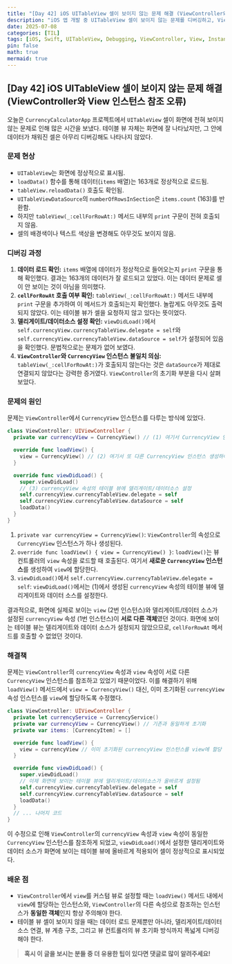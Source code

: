 ```yaml
---
title: "[Day 42] iOS UITableView 셀이 보이지 않는 문제 해결 (ViewController와 View 인스턴스 참조 오류)"
description: "iOS 앱 개발 중 UITableView 셀이 보이지 않는 문제를 디버깅하고, ViewController와 View 인스턴스 참조 오류를 해결한 과정에 대한 TIL."
date: 2025-07-08
categories: [TIL]
tags: [iOS, Swift, UITableView, Debugging, ViewController, View, Instance, Reference, loadView]
pin: false
math: true
mermaid: true
---
```


## [Day 42] iOS UITableView 셀이 보이지 않는 문제 해결 (ViewController와 View 인스턴스 참조 오류)

오늘은 `CurrencyCalculatorApp` 프로젝트에서 `UITableView` 셀이 화면에 전혀 보이지 않는 문제로 인해 많은 시간을 보냈다. 테이블 뷰 자체는 화면에 잘 나타났지만, 그 안에 데이터가 채워진 셀은 아무리 디버깅해도 나타나지 않았다.

### 문제 현상

*   `UITableView`는 화면에 정상적으로 표시됨.
*   `loadData()` 함수를 통해 데이터(`items` 배열)는 163개로 정상적으로 로드됨.
*   `tableView.reloadData()` 호출도 확인됨.
*   `UITableViewDataSource`의 `numberOfRowsInSection`은 `items.count` (163)를 반환함.
*   하지만 `tableView(_:cellForRowAt:)` 메서드 내부의 `print` 구문이 전혀 호출되지 않음.
*   셀의 배경색이나 텍스트 색상을 변경해도 아무것도 보이지 않음.

### 디버깅 과정

1.  **데이터 로드 확인:** `items` 배열에 데이터가 정상적으로 들어오는지 `print` 구문을 통해 확인했다. 결과는 163개의 데이터가 잘 로드되고 있었다. 이는 데이터 문제로 셀이 안 보이는 것이 아님을 의미했다.
2.  **`cellForRowAt` 호출 여부 확인:** `tableView(_:cellForRowAt:)` 메서드 내부에 `print` 구문을 추가하여 이 메서드가 호출되는지 확인했다. 놀랍게도 아무것도 출력되지 않았다. 이는 테이블 뷰가 셀을 요청하지 않고 있다는 뜻이었다.
3.  **델리게이트/데이터소스 설정 확인:** `viewDidLoad()`에서 `self.currencyView.currencyTableView.delegate = self`와 `self.currencyView.currencyTableView.dataSource = self`가 설정되어 있음을 확인했다. 문법적으로는 문제가 없어 보였다.
4.  **`ViewController`와 `CurrencyView` 인스턴스 불일치 의심:** `tableView(_:cellForRowAt:)`가 호출되지 않는다는 것은 `dataSource`가 제대로 연결되지 않았다는 강력한 증거였다. `ViewController`의 초기화 부분을 다시 살펴보았다.

### 문제의 원인

문제는 `ViewController`에서 `CurrencyView` 인스턴스를 다루는 방식에 있었다.

```swift
class ViewController: UIViewController {
  private var currencyView = CurrencyView() // (1) 여기서 CurrencyView 인스턴스 생성

  override func loadView() {
    view = CurrencyView() // (2) 여기서 또 다른 CurrencyView 인스턴스 생성하여 view에 할당
  }

  override func viewDidLoad() {
    super.viewDidLoad()
    // (3) currencyView 속성의 테이블 뷰에 델리게이트/데이터소스 설정
    self.currencyView.currencyTableView.delegate = self
    self.currencyView.currencyTableView.dataSource = self
    loadData()
  }
}
```

1.  `private var currencyView = CurrencyView()`: `ViewController`의 속성으로 `CurrencyView` 인스턴스가 하나 생성된다.
2.  `override func loadView() { view = CurrencyView() }`: `loadView()`는 뷰 컨트롤러의 `view` 속성을 로드할 때 호출된다. 여기서 **새로운 `CurrencyView` 인스턴스**를 생성하여 `view`에 할당한다.
3.  `viewDidLoad()`에서 `self.currencyView.currencyTableView.delegate = self`: `viewDidLoad()`에서는 (1)에서 생성된 `currencyView` 속성의 테이블 뷰에 델리게이트와 데이터 소스를 설정한다.

결과적으로, 화면에 실제로 보이는 `view` (2번 인스턴스)와 델리게이트/데이터 소스가 설정된 `currencyView` 속성 (1번 인스턴스)이 **서로 다른 객체**였던 것이다. 화면에 보이는 테이블 뷰는 델리게이트와 데이터 소스가 설정되지 않았으므로, `cellForRowAt` 메서드를 호출할 수 없었던 것이다.

### 해결책

문제는 `ViewController`의 `currencyView` 속성과 `view` 속성이 서로 다른 `CurrencyView` 인스턴스를 참조하고 있었기 때문이었다. 이를 해결하기 위해 `loadView()` 메서드에서 `view = CurrencyView()` 대신, 이미 초기화된 `currencyView` 속성 인스턴스를 `view`에 할당하도록 수정했다.

```swift
class ViewController: UIViewController {
  private let currencyService = CurrencyService()
  private var currencyView = CurrencyView() // 기존과 동일하게 초기화
  private var items: [CurrencyItem] = []

  override func loadView() {
    view = currencyView // 이미 초기화된 currencyView 인스턴스를 view에 할당
  }

  override func viewDidLoad() {
    super.viewDidLoad()
    // 이제 화면에 보이는 테이블 뷰에 델리게이트/데이터소스가 올바르게 설정됨
    self.currencyView.currencyTableView.delegate = self
    self.currencyView.currencyTableView.dataSource = self
    loadData()
  }
  // ... 나머지 코드
}
```

이 수정으로 인해 `ViewController`의 `currencyView` 속성과 `view` 속성이 동일한 `CurrencyView` 인스턴스를 참조하게 되었고, `viewDidLoad()`에서 설정한 델리게이트와 데이터 소스가 화면에 보이는 테이블 뷰에 올바르게 적용되어 셀이 정상적으로 표시되었다.

### 배운 점

*   `ViewController`에서 `view`를 커스텀 뷰로 설정할 때는 `loadView()` 메서드 내에서 `view`에 할당하는 인스턴스와, `ViewController`의 다른 속성으로 참조하는 인스턴스가 **동일한 객체**인지 항상 주의해야 한다.
*   테이블 뷰 셀이 보이지 않을 때는 데이터 로드 문제뿐만 아니라, 델리게이트/데이터소스 연결, 뷰 계층 구조, 그리고 뷰 컨트롤러의 뷰 초기화 방식까지 폭넓게 디버깅해야 한다.

> **혹시 이 글을 보시는 분들 중 더 유용한 팁이 있다면 댓글로 많이 알려주세요!**